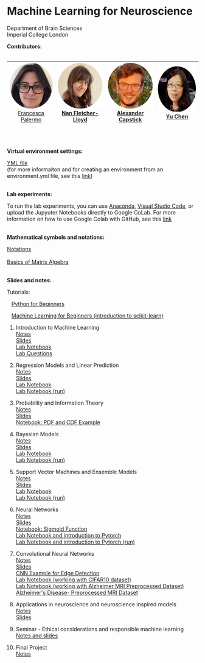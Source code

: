 # Machine Learning for Neuroscience
  Department of Brain Sciences </br>
  Imperial College London

**Contributors:**
<br/>
<br/>

|<span style="font-weight:normal"><img src="https://github.com/PBarnaghi/ML4NS/blob/main/Misc/images/FP.png" width="120" height="120"><br/>[Francesca Palermo](https://francescapalermo.github.io/)</span>  	|<img src="https://github.com/PBarnaghi/ML4NS/blob/main/Misc/images/NFL.png" width="120" height="120"><br/>[Nan Fletcher-Lloyd](https://github.com/NVFL)   	|<img src="https://github.com/PBarnaghi/ML4NS/blob/main/Misc/images/AC.png" width="120" height="120"> <br/>[Alexander Capstick](https://alexcapstick.github.io/)  	|<img src="https://github.com/PBarnaghi/ML4NS/blob/main/Misc/images/YC.png" width="120" height="120"><br/>[Yu Chen](https://scholar.google.com/citations?user=M_lKV1sAAAAJ&hl=en)  	|
|---	|---	|---	|---	|

<br/>
<br/>

**Virtual environment settings:**

[YML file](./Virtual%20Environment%20Settings/virtual_env.yml)<br/>
(for more informaiton and for creating an environment from an environment.yml file, see this [link](https://conda.io/projects/conda/en/latest/user-guide/tasks/manage-environments.html#creating-an-environment-from-an-environment-yml-file))<br/><br/>

**Lab experiments:**

To run the lab experiments, you can use [Anaconda](https://docs.anaconda.com/ae-notebooks/user-guide/basic-tasks/apps/jupyter/index.html), [Visual Studio Code](https://code.visualstudio.com/docs/datascience/jupyter-notebooks), or upload the Jupyuter Notebooks directly to Google CoLab. 
For more information on how to use Google Colab with GitHub, see this [link](https://colab.research.google.com/github/googlecolab/colabtools/blob/master/notebooks/colab-github-demo.ipynb#scrollTo=-pVhOfzLx9us)<br/><br/>

**Mathematical symbols and notations:**

[Notations](./Misc/Mathematical_Notations.pdf)<br/></br>
[Basics of Matrix Algebra](./Misc/Matrix_Algebra.pdf)
<br/>
<br/>

**Slides and notes:**

Tutorials: 

&nbsp;&nbsp;&nbsp;[Python for Beginners](./00-%20Tutorials/Python%20for%20Beginners%20Tutorial/Python%20for%20Beginners%20(run).ipynb) 

&nbsp;&nbsp;&nbsp;[Machine Learning for Beginners (introduction to scikit-learn)](./00-%20Tutorials/Machine%20Learning%20for%20Beginners%20Tutorial%20and%20Assessment/Machine%20Learning%20for%20Beginners%20(run).ipynb)


1. Introduction to Machine Learning</br>
   [Notes](./01-%20Introduction%20to%20ML/01_Introduction_to_Machine_Learning.pdf)</br>
   [Slides](./01-%20Introduction%20to%20ML/Lecture1_Introduction.pptx)</br>
   [Lab Notebook](./00-%20Tutorials/Machine%20Learning%20for%20Beginners%20Tutorial%20and%20Assessment/Machine%20Learning%20for%20Beginners.ipynb)</br>
   [Lab Questions](./00-%20Tutorials/Machine%20Learning%20for%20Beginners%20Tutorial%20and%20Assessment/Machine%20Learning%20for%20Beginners%20Assessment.ipynb)</br>

2. Regression Models and Linear Prediction</br>
   [Notes](./02-%20Regression%20models%20and%20linear%20prediction/02-Linear_Models.pdf)</br>
   [Slides](./02-%20Regression%20models%20and%20linear%20prediction/ML4NuerScience_Linear_models.pptx)</br>
   [Lab Notebook](./02-%20Regression%20models%20and%20linear%20prediction/Lab/Linear_models_lab.ipynb)</br>
   [Lab Notebook (run)](./02-%20Regression%20models%20and%20linear%20prediction/Lab/Linear_models_lab_run.ipynb)</br>

3. Probability and Information Theory</br>
   [Notes](./03-%20Probability%20and%20Information%20Theory/03_Probability_and_Information_Theory.pdf)</br>
   [Slides](./03-%20Probability%20and%20Information%20Theory/ML4NuerScience_Probability_info_theory.pptx)</br>
   [Notebook: PDF and CDF Example](./03-%20Probability%20and%20Information%20Theory/PDF_CDF.ipynb)</br>

4. Bayesian Models<br/>
   [Notes](./04-%20Bayesian%20Models/04-Bayesian_models.pdf)</br>
   [Slides](./04-%20Bayesian%20Models/ML4NuerScience_BayesianModels.pptx)</br>
   [Lab Notebook](./04-%20Bayesian%20Models/Lab/Probability%20and%20Bayesian%20Theory.ipynb)</br>
   [Lab Notebook (run)](./04-%20Bayesian%20Models/Lab/Probability%20and%20Bayesian%20Theory%20(run).ipynb)</br>
   
5. Support Vector Machines and Ensemble Models</br>
   [Notes](./05-%20Ensemble%20models-SVM/05-Ensemble%20models_and_Kernel-based_models.pdf)</br>
   [Slides](./05-%20Ensemble%20models-SVM/ML4NuerScience_ensemble%20models_kernel_models.pptx)</br>
   [Lab Notebook](./05-%20Ensemble%20models-SVM/Lab/SVM_DT_RF_Lab.ipynb)</br>
   [Lab Notebook (run)](./05-%20Ensemble%20models-SVM/Lab/SVM_DT_RF_lab_run.ipynb)</br>

6. Neural Networks</br>
   [Notes](./06-%20Neural%20Networks/06_Neural_Networks.pdf)<br/>
   [Slides](./06-%20Neural%20Networks/ML4NuerScience_NeuralNets.pptx)</br>
   [Notebook: Sigmoid Function](./06-%20Neural%20Networks/sigmoid.ipynb)</br>
   [Lab Notebook and introduction to Pytorch](./06-%20Neural%20Networks/Lab/neural_network_lab.ipynb)</br>
   [Lab Notebook and introduction to Pytorch (run)](./06-%20Neural%20Networks/Lab/neural_network_lab_run.ipynb)</br>
   
7. Convolutional Neural Networks</br>
   [Notes](./07-%20Convolutional%20Neural%20Networks/07-Convolutional_Neural_Networks%20(CNNs).pdf)<br/>
   [Slides](./07-%20Convolutional%20Neural%20Networks/ML4NuerScience_CNN.pptx)<br/>
   [CNN Example for Edge Detection](./07-%20Convolutional%20Neural%20Networks/CNN_edge_detection_sample.ipynb)<br/>
   [Lab Notebook (working with CIFAR10 dataset)](./07-%20Convolutional%20Neural%20Networks/Lab/Lab07%20-%20Convolutional%20Neural%20Network.ipynb)<br/>
   [Lab Notebook (working with Alzheimer MRI Preprocessed Dataset)](./07-%20Convolutional%20Neural%20Networks/Lab/Lab07-MRI_Dementia.ipynb)<br/>
   [Alzheimer's Disease- Preprocessed MRI Dataset](https://www.kaggle.com/datasets/sachinkumar413/alzheimer-mri-dataset)<br/>
   
8. Applications in neuroscience and neuroscience inspired models<br/>
   [Notes](./08-%20Applicaitons%20in%20neurosience%20and%20neuroscience%20inspired%20ML/08_Applications.pdf)<br/>
   [Slides](./08-%20Applicaitons%20in%20neurosience%20and%20neuroscience%20inspired%20ML/ML4NuerScience_Applications.pptx)<br/>

9. Seminar - Ethical considerations and responsible machine learning <br/>
   [Notes and slides](./09-%20Seminar%20-%20Ethical%20considerations/readme.md)<br/>

10. Final Project<br/>
    [Notes](./10-%20Final%20Project)<br/>
   

<br/>
